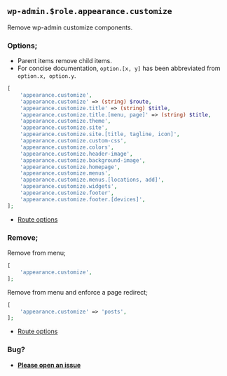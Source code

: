 ## `wp-admin.$role.appearance.customize`

Remove wp-admin customize components.

### Options;

* Parent items remove child items. 
* For concise documentation, `option.[x, y]` has been abbreviated from `option.x, option.y`.

```php
[
    'appearance.customize',
    'appearance.customize' => (string) $route,
    'appearance.customize.title' => (string) $title,
    'appearance.customize.title.[menu, page]' => (string) $title,
    'appearance.customize.theme',
    'appearance.customize.site',
    'appearance.customize.site.[title, tagline, icon]',
    'appearance.customize.custom-css',
    'appearance.customize.colors',
    'appearance.customize.header-image',
    'appearance.customize.background-image',
    'appearance.customize.homepage',
    'appearance.customize.menus',
    'appearance.customize.menus.[locations, add]',
    'appearance.customize.widgets',
    'appearance.customize.footer',
    'appearance.customize.footer.[devices]',
];
```

* [Route options](../route-options.md)

### Remove;

Remove from menu;

```php
[
    'appearance.customize',
];
```

Remove from menu and enforce a page redirect;

```php
[
    'appearance.customize' => 'posts',
];
```

* [Route options](../route-options.md)

### Bug?

* **[Please open an issue](https://github.com/soberwp/intervention/issues/new?title=[wp-admin.appearance.customize]&labels=bug&assignees=darrenjacoby)**